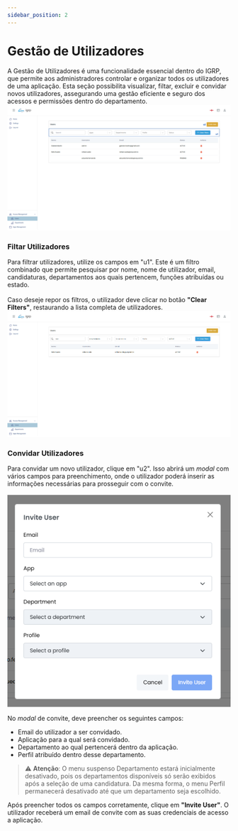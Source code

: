 ```yaml
---
sidebar_position: 2
---
```


# Gestão de Utilizadores

A Gestão de Utilizadores é uma funcionalidade essencial dentro do IGRP, que permite aos administradores controlar e organizar todos os utilizadores de uma aplicação. Esta seção possibilita visualizar, filtar, excluir e convidar novos utilizadores, assegurando uma gestão eficiente e seguro dos acessos e permissões dentro do departamento.
![Users](img/users.png)

### Filtar Utilizadores

Para filtrar utilizadores, utilize os campos em "u1". Este é um filtro combinado que permite pesquisar por nome, nome de utilizador, email, candidaturas, departamentos aos quais pertencem, funções atribuídas ou estado.<br></br> 
Caso deseje repor os filtros, o utilizador deve clicar no botão **"Clear Filters"**, restaurando a lista completa de utilizadores.
![Filter Users](img/filterUsers.png)

### Convidar Utilizadores

Para convidar um novo utilizador, clique em "u2". Isso abrirá um _modal_ com vários campos para preenchimento, onde o utilizador poderá inserir as informações necessárias para prosseguir com o convite.<br></br> 
![Invite User](img/inviteUser.png)

No _modal_ de convite, deve preencher os seguintes campos:
- Email do utilizador a ser convidado.
- Aplicação para a qual será convidado.
- Departamento ao qual pertencerá dentro da aplicação.
- Perfil atribuído dentro desse departamento.

> ⚠️ **Atenção**: O menu suspenso Departamento estará inicialmente desativado, pois os departamentos disponíveis só serão exibidos após a seleção de uma candidatura. Da mesma forma, o menu Perfil permanecerá desativado até que um departamento seja escolhido.

Após preencher todos os campos corretamente, clique em **"Invite User"**. O utilizador receberá um email de convite com as suas credenciais de acesso a aplicação.
